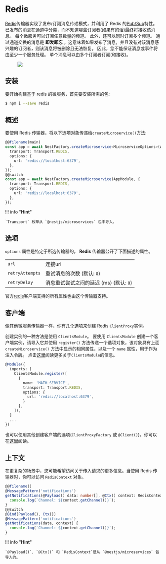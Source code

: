 # Redis

[Redis](https://redis.io/)传输器实现了发布/订阅消息传递模式，并利用了 Redis 的[Pub/Sub](https://redis.io/topics/pubsub)特性。
已发布的消息在通道中分类，而不知道哪些订阅者(如果有的话)最终将接收该消息。
每个微服务可以订阅任意数量的频道。
此外，还可以同时订阅多个频道。
通过通道交换的消息是 **即发即忘** ，这意味着如果发布了消息，并且没有对该消息感兴趣的订阅者，则该消息将被删除且无法恢复。
因此，您不能保证消息或事件将由至少一个服务处理。
单个消息可以由多个订阅者订阅(和接收)。

<figure><img src="/assets/Redis_1.png" /></figure>

## 安装

要开始构建基于 redis 的微服务，首先要安装所需的包:

```bash
$ npm i --save redis
```

## 概述

要使用 Redis 传输器，将以下选项对象传递给`createMicroservice()`方法:

```typescript
@@filename(main)
const app = await NestFactory.createMicroservice<MicroserviceOptions>(AppModule, {
  transport: Transport.REDIS,
  options: {
    url: 'redis://localhost:6379',
  },
});
@@switch
const app = await NestFactory.createMicroservice(AppModule, {
  transport: Transport.REDIS,
  options: {
    url: 'redis://localhost:6379',
  },
});
```

!!! info "**Hint**"

    `Transport` 枚举从 `@nestjs/microservices` 包中导入。

## 选项

`options` 属性是特定于所选传输器的。
**Redis** 传输器公开了下面描述的属性。

<table>
  <tr>
    <td><code>url</code></td>
    <td>连接url</td>
  </tr>
  <tr>
    <td><code>retryAttempts</code></td>
    <td>重试消息的次数 (默认: <code>0</code>)</td>
  </tr>
  <tr>
    <td><code>retryDelay</code></td>
    <td>消息重试尝试之间的延迟 (ms) (默认: <code>0</code>)</td>
  </tr>
</table>

官方[redis](https://www.npmjs.com/package/redis#options-object-properties)客户端支持的所有属性也由这个传输器支持。

## 客户端

像其他微服务传输器一样，你有[几个选项](https://docs.nestjs.com/microservices/basics#client)来创建 Redis `ClientProxy`实例。

创建实例的一种方法是使用 `ClientsModule`。
要使用 `ClientsModule` 创建一个客户端实例，请导入它并使用 `register()` 方法传递一个选项对象，该对象具有上面 `createMicroservice()` 方法中显示的相同属性，以及一个 `name` 属性，用于作为注入令牌。
点击[这里](https://docs.nestjs.com/microservices/basics#client)阅读更多关于`ClientsModule`的信息。

```typescript
@Module({
  imports: [
    ClientsModule.register([
      {
        name: 'MATH_SERVICE',
        transport: Transport.REDIS,
        options: {
          url: 'redis://localhost:6379',
        }
      },
    ]),
  ]
  ...
})
```

也可以使用其他创建客户端的选项(`ClientProxyFactory` 或 `@Client()`)。你可以在[这里](https://docs.nestjs.com/microservices/basics#client)阅读。

## 上下文

在更复杂的场景中，您可能希望访问关于传入请求的更多信息。当使用 Redis 传输器时，你可以访问 `RedisContext` 对象。

```typescript
@@filename()
@MessagePattern('notifications')
getNotifications(@Payload() data: number[], @Ctx() context: RedisContext) {
  console.log(`Channel: ${context.getChannel()}`);
}
@@switch
@Bind(Payload(), Ctx())
@MessagePattern('notifications')
getNotifications(data, context) {
  console.log(`Channel: ${context.getChannel()}`);
}
```

!!! info "**Hint**"

    `@Payload()`, `@Ctx()` 和 `RedisContext`是从 `@nestjs/microservices` 包导入的。
